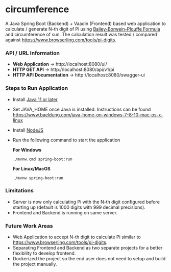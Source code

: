 # circumference

A Java Spring Boot (Backend) + Vaadin (Frontend) based web application to calculate / generate N-th digit of Pi using [Bailey-Borwein-Plouffe Formula](https://en.wikipedia.org/wiki/Bailey%E2%80%93Borwein%E2%80%93Plouffe_formula) and circumference of sun. The calculation result was tested / compared against https://www.browserling.com/tools/pi-digits.

### API / URL Information
- **Web Application** -> http://localhost:8080/ui/
- **HTTP GET API** -> http://localhost:8080/api/v1/pi
- **HTTP API Documentation** -> http://localhost:8080/swagger-ui

### Steps to Run Application
- Install [Java 11 or later]( https://adoptopenjdk.net/releases.html )
- Set JAVA_HOME once Java is installed. Instructions can be found https://www.baeldung.com/java-home-on-windows-7-8-10-mac-os-x-linux
- Install [NodeJS]( https://nodejs.org/en/ )
- Run the following command to start the application

  **For Windows**
  ```
  ./mvnw.cmd spring-boot:run 
  ```

  **For Linux/MacOS**
  ```
  ./mvnw spring-boot:run 
  ```

### Limitations
- Server is now only calculating Pi with the N-th digit configured before starting up (default is 1000 digits with 999 decimal precisions).
- Frontend and Backend is running on same server.

### Future Work Areas
- Web Application to accept N-th digit to calculate Pi similar to https://www.browserling.com/tools/pi-digits.
- Separating Frontend and Backend as two separate projects for a better flexibility to develop frontend.
- Dockerized the project so the end user does not need to setup and build the project manually.